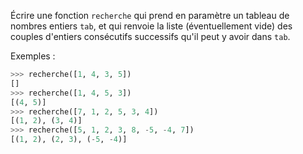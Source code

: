 Écrire une fonction `recherche` qui prend en paramètre un tableau de nombres entiers
`tab`, et qui renvoie la liste (éventuellement vide) des couples d'entiers consécutifs
successifs qu'il peut y avoir dans `tab`.

Exemples :

```python
>>> recherche([1, 4, 3, 5])
[]
>>> recherche([1, 4, 5, 3])
[(4, 5)]
>>> recherche([7, 1, 2, 5, 3, 4])
[(1, 2), (3, 4)]
>>> recherche([5, 1, 2, 3, 8, -5, -4, 7])
[(1, 2), (2, 3), (-5, -4)]
```
